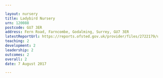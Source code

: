 ```yaml
---

layout: nursery
title: Ladybird Nursery
urn: 120088
postcode: GU7 3ER
address: Fern Road, Farncombe, Godalming, Surrey, GU7 3ER
latestReportUrl: https://reports.ofsted.gov.uk/provider/files/2722179/urn/120088.pdf
teaching: 2
development: 2
leadership: 2
outcomes: 2
overall: 2
date: 7 August 2017

---
```

